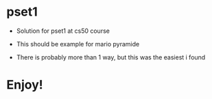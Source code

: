 # pset1

- Solution for pset1 at cs50 course

- This should be example for mario pyramide

- There is probably more than 1 way, but this was the easiest i found

# Enjoy!
